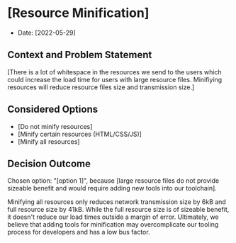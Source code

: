 # [Resource Minification]

* Date: [2022-05-29]

## Context and Problem Statement

[There is a lot of whitespace in the resources we send to the users which could
increase the load time for users with large resource files. Minifiying resources
will reduce resource files size and transmission size.]

## Considered Options

* [Do not minify resources]
* [Minify certain resources (HTML/CSS/JS)]
* [Minify all resources]

## Decision Outcome

Chosen option: "[option 1]", because [large resource files do not provide
sizeable benefit and would require adding new tools into our toolchain].

Minifying all resources only reduces network transmission size by 6kB and
full resource size by 41kB. While the full resource size is of sizeable benefit,
it doesn't reduce our load times outside a margin of error. Ultimately, we believe
that adding tools for minification may overcomplicate our tooling process for
developers and has a low bus factor.

<!-- markdownlint-disable-file MD013 -->

